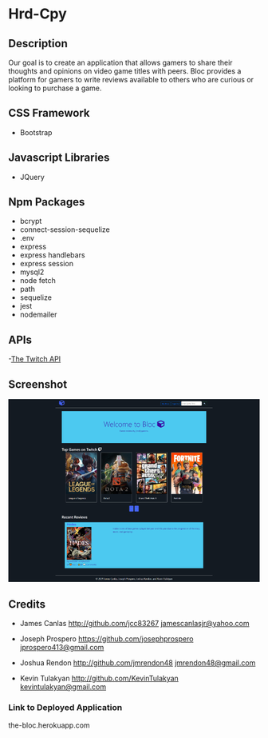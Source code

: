 # Hrd-Cpy

## Description

Our goal is to create an application that allows gamers to share their thoughts and opinions on video game titles with peers. Bloc provides a platform for gamers to write reviews available to others who are curious or looking to purchase a game.

## CSS Framework

- Bootstrap

## Javascript Libraries

- JQuery

## Npm Packages

- bcrypt
- connect-session-sequelize 
- .env 
- express 
- express handlebars 
- express session 
- mysql2 
- node fetch 
- path
- sequelize
- jest
- nodemailer

## APIs

-[The Twitch API](https://dev.twitch.tv/docs/api/ "The Twitch API")

## Screenshot

![project-img](./Assets/images/the-bloc.png)

## Credits

- James Canlas
<http://github.com/jcc83267> <jamescanlasjr@yahoo.com>

- Joseph Prospero
<https://github.com/josephprospero> <jprospero413@gmail.com>

- Joshua Rendon
<http://github.com/jmrendon48> <jmrendon48@gmail.com>

- Kevin Tulakyan
<http://github.com/KevinTulakyan> <kevintulakyan@gmail.com>

### Link to Deployed Application

the-bloc.herokuapp.com
